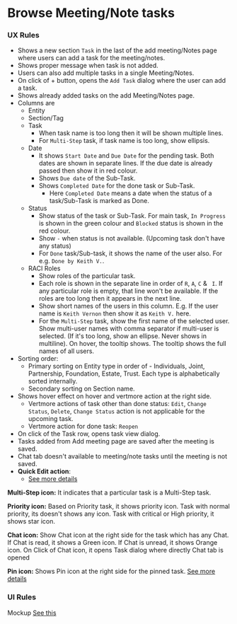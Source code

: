 # Browse Meeting/Note tasks

### UX Rules
- Shows a new section `Task` in the last of the add meeting/Notes page where users can add a task for the meeting/notes.
- Shows proper message when task is not added.
- Users can also add multiple tasks in a single Meeting/Notes.
- On click of + button, opens the `Add Task` dialog where the user can add a task.
- Shows already added tasks on the add Meeting/Notes page.
- Columns are 
  - Entity
  - Section/Tag
  - Task
    - When task name is too long then it will be shown multiple lines.
    - For `Multi-Step` task, if task name is too long, show ellipsis.
  - Date
    - It shows `Start Date` and `Due Date` for the pending task. Both dates are shown in separate lines. If the due date is already passed then show it in red colour.
    - Shows `Due date` of the Sub-Task. 
    - Shows `Completed Date` for the done task or Sub-Task.
      - Here `Completed Date` means a date when the status of a task/Sub-Task is marked as Done. 
  - Status
    - Show status of the task or Sub-Task. For main task, `In Progress` is shown in the green colour and `Blocked` status is shown in the red colour.
    - Show `-` when status is not available. (Upcoming task don't have any status)
    - For `Done` task/Sub-task, it shows the name of the user also. For e.g. `Done by Keith V.`.
  - RACI Roles
    - Show roles of the particular task. 
    - Each role is shown in the separate line in order of `R`, `A`, `C` & ` I`. If any particular role is empty, that line won't be available. If the roles are too long then it appears in the next line.
    - Show short names of the users in this column. E.g. If the user name is `Keith Vernon` then show it as `Keith V.` here. 
    - For the `Multi-Step` task, show the first name of the selected user. Show multi-user names with comma separator if multi-user is selected. (If it's too long, show an ellipse. Never shows in multiline). On hover, the tooltip shows. The tooltip shows the full names of all users.
- Sorting order: 
  - Primary sorting on Entity type in order of - Individuals, Joint, Partnership, Foundation, Estate, Trust. Each type is alphabetically sorted internally.
  - Secondary sorting on Section name.
- Shows hover effect on hover and vertmore action at the right side.
  - Vertmore actions of  task other than done status: `Edit`, `Change Status`, `Delete`, `Change Status` action is not applicable for the upcoming task.
  - Vertmore action for done task: `Reopen` 
- On click of the Task row, opens task view dialog. 
- Tasks added from Add meeting page are saved after the meeting is saved.
- Chat tab doesn't available to meeting/note tasks until the meeting is not saved.
- **Quick Edit action**: 
  - [See more details](./task-instance.md#quick-action)

**Multi-Step icon:** It indicates that a particular task is a Multi-Step task.

**Priority icon:** Based on Priority task, it shows priority icon. Task with normal priority, its doesn't shows any icon. Task with critical or High priority, it shows star icon.

**Chat icon:** Show Chat icon at the right side for the task which has any Chat. If Chat is read, it shows a Green icon. If Chat is unread, it shows Orange icon. On Click of Chat icon, it opens Task dialog where directly Chat tab is opened

**Pin icon:** Shows Pin icon at the right side for the pinned task. [See more details](./pin.md) 


### UI Rules
Mockup [See this](https://drive.google.com/file/d/1IMYLxbzyth_b6gQDPKPNX6Dc7FZIZP2f/view?usp=sharing)
